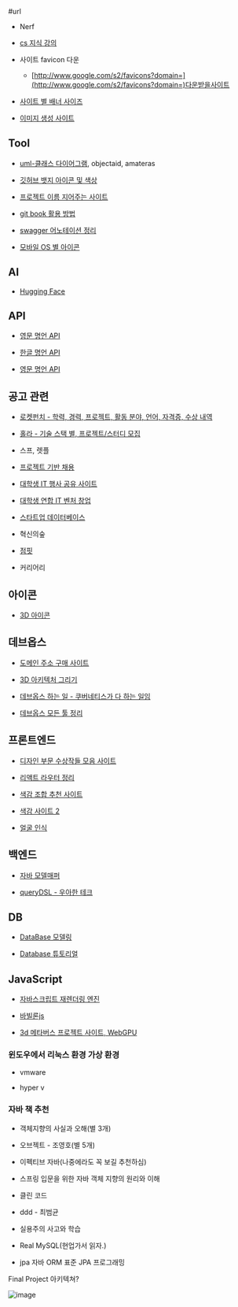 #url 

- Nerf
    
- [cs 지식 강의](https://www.boostcourse.org/cs112)
    
- 사이트 favicon 다운
    
	-  [http://www.google.com/s2/favicons?domain=](http://www.google.com/s2/favicons?domain=)다운받을사이트
- [사이트 별 배너 사이즈](https://m.blog.naver.com/dream_busan/221825937879)
- [이미지 생성 사이트](https://blackforestlabs.ai/#get-flux)

## Tool

- [uml-클래스 다이어그램](https://staruml.io/), objectaid, amateras
    
- [깃허브 뱃지 아이콘 및 색상](https://simpleicons.org/)
    
- [프로젝트 이름 지어주는 사이트](https://namelix.com/)
    
- [git book 활용 방법](https://blog.chulgil.me/how-to-make-blog-using-github-5/)
    
- [swagger 어노테이션 정리](https://github.com/swagger-api/swagger-core/wiki/Swagger-2.X---Annotations)
    
- [모바일 OS 별 아이콘](https://adapty.io/blog/how-to-design-app-icon/)
    

## AI

- [Hugging Face](https://huggingface.co/)
    

## API

- [영문 명언 API](https://github.com/natetyler/wikiquotes-api)
    
- [한글 명언 API](https://github.com/golbin/hubot-maxim)
    
- [영문 명언 API](https://favqs.com/api)
    

## 공고 관련

- [로켓펀치 - 학력, 경력, 프로젝트, 활동 분야, 언어, 자격증, 수상 내역](https://www.rocketpunch.com/)
    
- [홀라 - 기술 스택 별, 프로젝트/스터디 모집](https://holaworld.io/)
    
- 스프, 렛플
    
- [프로젝트 기반 채용](https://www.elancer.co.kr/list-enterprise)
    
- [대학생 IT 행사 공유 사이트](https://event-us.kr/sopt/event/67959)
    
- [대학생 연합 IT 벤처 창업](https://www.sopt.org/about)
    
- [스타트업 데이터베이스](https://thevc.kr/)
    
- 혁신의숲
    
- [점핏](https://www.jumpit.co.kr/)
    
- 커리어리
    

## 아이콘

- [3D 아이콘](https://3dicons.co/)
    

## 데브옵스

- [도메인 주소 구매 사이트](https://www.gabia.com/)
    
- [3D 아키텍처 그리기](https://www.cloudcraft.co/)
    
- [데브옵스 하는 일 - 쿠버네티스가 다 하는 일임](https://www.codestates.com/blog/content/%EB%8D%B0%EB%B8%8C%EC%98%B5%EC%8A%A4-%EC%9D%B4%ED%95%B4%ED%95%98%EA%B8%B0)
    
- [데브옵스 모든 툴 정리](https://landscape.cncf.io/)
    

## 프론트엔드

- [디자인 부문 수상작들 모음 사이트](https://www.gdweb.co.kr/sub/list.asp?Txt_fgbn=7)
    
- [리액트 라우터 정리](https://velog.io/@kandy1002/React-Router-Dom-%EA%B0%9C%EB%85%90%EC%9E%A1%EA%B8%B0)
    
- [색감 조합 추천 사이트](https://colorhunt.co/)
    
- [색감 사이트 2](https://colorate.azurewebsites.net/ko/Color/FFFAEF)
    
- [얼굴 인식](MediaPipe)
    

## 백엔드

- [자바 모델매퍼](https://devwithpug.github.io/java/java-modelmapper/)
    
- [queryDSL - 우아한 테크](https://velog.io/@youngerjesus/%EC%9A%B0%EC%95%84%ED%95%9C-%ED%98%95%EC%A0%9C%EB%93%A4%EC%9D%98-Querydsl-%ED%99%9C%EC%9A%A9%EB%B2%95)
    

## DB

- [DataBase 모델링](https://www.en-core.com/eng/board/download?language=eng)
    
- [Database 튜토리얼](https://www.techonthenet.com/sql/select.php)
    

## JavaScript

- [자바스크립트 재렌더링 엔진](https://labs.phaser.io/index.html?dir=animation/&q=)
    
- [바빌론js](https://playground.babylonjs.com/#YCY2IL#9)
    
- [3d 메타버스 프로젝트 사이트, WebGPU](https://playground.babylonjs.com/#Z6SWJU#5)
    

### 윈도우에서 리눅스 환경 가상 환경

- vmware
    
- hyper v
    

### 자바 책 추천

- 객체지향의 사실과 오해(별 3개)
    
- 오브젝트 - 조영호(별 5개)
    
- 이펙티브 자바(나중에라도 꼭 보길 추천하심)
    
- 스프링 입문을 위한 자바 객체 지향의 원리와 이해
    
- 클린 코드
    
- ddd - 최범균
    
- 실용주의 사고와 학습
    
- Real MySQL(현업가서 읽자.)
    
- jpa 자바 ORM 표준 JPA 프로그래밍
    

Final Project 아키텍쳐?

![image](https://github.com/Subak-Uncle/Subak-Uncle/assets/115992753/7d073ffb-647a-4e20-a7b8-46bf9bed6041)